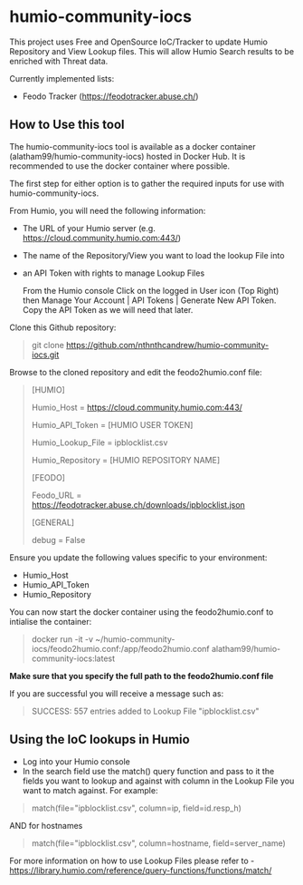 # humio-community-iocs
This project uses Free and OpenSource IoC/Tracker to update Humio Repository and View Lookup files. This will allow Humio Search results to be enriched with Threat data.

Currently implemented lists:
- Feodo Tracker (https://feodotracker.abuse.ch/)

## How to Use this tool
The humio-community-iocs tool is available as a docker container (alatham99/humio-community-iocs) hosted in Docker Hub. It is recommended to use the docker container where possible.

The first step for either option is to gather the required inputs for use with humio-community-iocs.

From Humio, you will need the following information:
- The URL of your Humio server (e.g. https://cloud.community.humio.com:443/)
- The name of the Repository/View you want to load the lookup File into
- an API Token with rights to manage Lookup Files

   From the Humio console Click on the logged in User icon (Top Right) then Manage Your Account | API Tokens | Generate New API Token. Copy the API Token as we will need that later.

Clone this Github repository:
> git clone https://github.com/nthnthcandrew/humio-community-iocs.git

Browse to the cloned repository and edit the feodo2humio.conf file:
>[HUMIO]
>
>Humio_Host = https://cloud.community.humio.com:443/
>
>Humio_API_Token = [HUMIO USER TOKEN]
>
>Humio_Lookup_File = ipblocklist.csv
>
>Humio_Repository = [HUMIO REPOSITORY NAME]
>
>[FEODO]
>
>Feodo_URL = https://feodotracker.abuse.ch/downloads/ipblocklist.json
>
>[GENERAL]
>
>debug = False

Ensure you update the following values specific to your environment:
- Humio_Host
- Humio_API_Token
- Humio_Repository

You can now start the docker container using the feodo2humio.conf to intialise the container:

> docker run -it -v ~/humio-community-iocs/feodo2humio.conf:/app/feodo2humio.conf alatham99/humio-community-iocs:latest

**Make sure that you specify the full path to the feodo2humio.conf file**

If you are successful you will receive a message such as:
>SUCCESS: 557 entries added to Lookup File "ipblocklist.csv"

## Using the IoC lookups in Humio
- Log into your Humio console
- In the search field use the match() query function and pass to it the fields you want to lookup and against with column in the Lookup File you want to match against. For example:
> match(file="ipblocklist.csv", column=ip, field=id.resp_h)

AND for hostnames
> match(file="ipblocklist.csv", column=hostname, field=server_name)

For more information on how to use Lookup Files please refer to - https://library.humio.com/reference/query-functions/functions/match/
